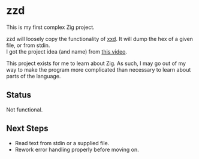 zzd
===

This is my first complex Zig project.  

zzd will loosely copy the functionality of [xxd](https://github.com/ckormanyos/xxd). It will dump the hex of a given file, or from stdin.  
I got the project idea (and name) from [this video](https://www.youtube.com/watch?v=pnnx1bkFXng).  

This project exists for me to learn about Zig. As such, I may go out of my way to make the program more complicated than necessary to learn about parts of the language.  

## Status

Not functional.  

## Next Steps

- Read text from stdin or a supplied file.  
- Rework error handling properly before moving on.  
